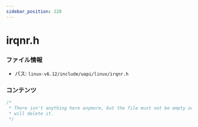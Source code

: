 ```yaml
---
sidebar_position: 228
---
```

# irqnr.h

### ファイル情報

- パス: `linux-v6.12/include/uapi/linux/irqnr.h`

### コンテンツ

```h
/*
 * There isn't anything here anymore, but the file must not be empty or patch
 * will delete it.
 */

```
